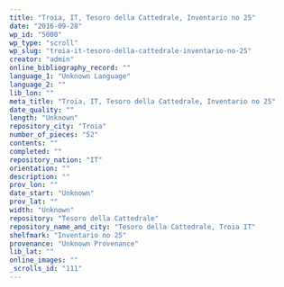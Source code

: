 ```yaml
---
title: "Troia, IT, Tesoro della Cattedrale, Inventario no 25"
date: "2016-09-28"
wp_id: "5000"
wp_type: "scroll"
wp_slug: "troia-it-tesoro-della-cattedrale-inventario-no-25"
creator: "admin"
online_bibliography_record: ""
language_1: "Unknown Language"
language_2: ""
lib_lon: ""
meta_title: "Troia, IT, Tesoro della Cattedrale, Inventario no 25"
date_quality: ""
length: "Unknown"
repository_city: "Troia"
number_of_pieces: "52"
contents: ""
completed: ""
repository_nation: "IT"
orientation: ""
description: ""
prov_lon: ""
date_start: "Unknown"
prov_lat: ""
width: "Unknown"
repository: "Tesoro della Cattedrale"
repository_name_and_city: "Tesoro della Cattedrale, Troia IT"
shelfmark: "Inventario no 25"
provenance: "Unknown Provenance"
lib_lat: ""
online_images: ""
_scrolls_id: "111"
---
```



